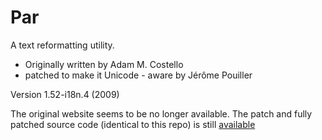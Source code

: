 # Par

A text reformatting utility.

* Originally written by Adam M. Costello
* patched to make it Unicode - aware by Jérôme Pouiller

Version 1.52-i18n.4 (2009)

The original website seems to be no longer available. The patch and fully patched source code
(identical to this repo) is still
[available](http://sysmic.org/dotclear/index.php?post/2006/06/22/55-add-multibyte-characters-support-in-par)


